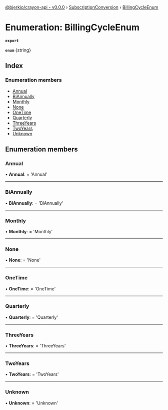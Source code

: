 [@bjerkio/crayon-api - v0.0.0](../README.md) › [SubscriptionConversion](../modules/subscriptionconversion.md) › [BillingCycleEnum](subscriptionconversion.billingcycleenum.md)

# Enumeration: BillingCycleEnum

**`export`** 

**`enum`** {string}

## Index

### Enumeration members

* [Annual](subscriptionconversion.billingcycleenum.md#annual)
* [BiAnnually](subscriptionconversion.billingcycleenum.md#biannually)
* [Monthly](subscriptionconversion.billingcycleenum.md#monthly)
* [None](subscriptionconversion.billingcycleenum.md#none)
* [OneTime](subscriptionconversion.billingcycleenum.md#onetime)
* [Quarterly](subscriptionconversion.billingcycleenum.md#quarterly)
* [ThreeYears](subscriptionconversion.billingcycleenum.md#threeyears)
* [TwoYears](subscriptionconversion.billingcycleenum.md#twoyears)
* [Unknown](subscriptionconversion.billingcycleenum.md#unknown)

## Enumeration members

###  Annual

• **Annual**: =  <any> 'Annual'

___

###  BiAnnually

• **BiAnnually**: =  <any> 'BiAnnually'

___

###  Monthly

• **Monthly**: =  <any> 'Monthly'

___

###  None

• **None**: =  <any> 'None'

___

###  OneTime

• **OneTime**: =  <any> 'OneTime'

___

###  Quarterly

• **Quarterly**: =  <any> 'Quarterly'

___

###  ThreeYears

• **ThreeYears**: =  <any> 'ThreeYears'

___

###  TwoYears

• **TwoYears**: =  <any> 'TwoYears'

___

###  Unknown

• **Unknown**: =  <any> 'Unknown'
